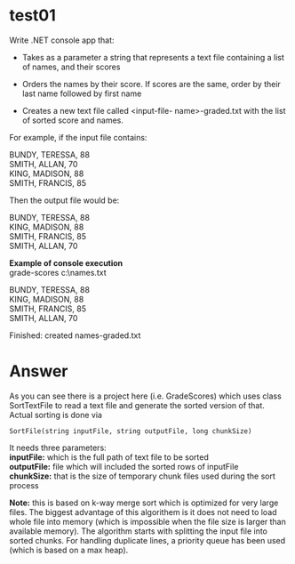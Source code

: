 # test01
Write .NET console app that:  
* Takes as a parameter a string that represents a text file containing a list of names, and their
scores

* Orders the names by their score. If scores are the same, order by their last name followed by
first name

* Creates a new text file called &lt;input-file- name&gt;-graded.txt with the list of sorted score and
names.

For example, if the input file contains:

BUNDY, TERESSA, 88  
SMITH, ALLAN, 70  
KING, MADISON, 88  
SMITH, FRANCIS, 85  

Then the output file would be:

BUNDY, TERESSA, 88  
KING, MADISON, 88  
SMITH, FRANCIS, 85  
SMITH, ALLAN, 70  


**Example of console execution**  
grade-scores c:\names.txt

BUNDY, TERESSA, 88  
KING, MADISON, 88  
SMITH, FRANCIS, 85  
SMITH, ALLAN, 70  

Finished: created names-graded.txt

# Answer
As you can see there is a project here (i.e. GradeScores) which uses class SortTextFile to read a text file and generate the sorted version of that. Actual sorting is done via
```
SortFile(string inputFile, string outputFile, long chunkSize)
```
It needs three parameters:  
**inputFile:** which is the full path of text file to be sorted  
**outputFile:** file which will included the sorted rows of inputFile  
**chunkSize:** that is the size of temporary chunk files used during the sort process  

**Note:** this is based on k-way merge sort which is optimized for very large files. The biggest advantage of this algorithem is it does not need to load whole file into memory (which is impossible when the file size is larger than available memory).
The algorithm starts with splitting the input file into sorted chunks. For handling duplicate lines, a priority queue has been used (which is based on a max heap).


